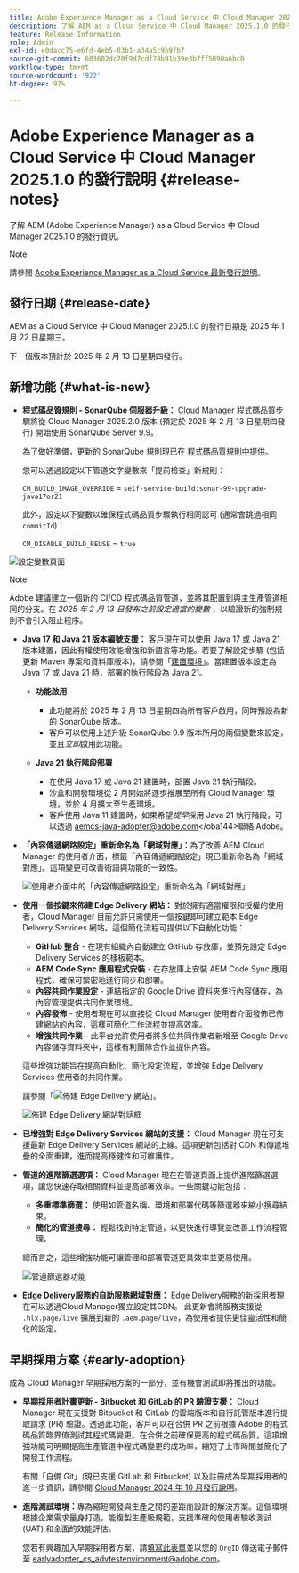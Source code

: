 ```yaml
---
title: Adobe Experience Manager as a Cloud Service 中 Cloud Manager 2025.1.0 的發行說明
description: 了解 AEM as a Cloud Service 中 Cloud Manager 2025.1.0 的發行資訊。
feature: Release Information
role: Admin
exl-id: e0dacc75-e6fd-4eb5-83b1-a34a5c9b9fb7
source-git-commit: 603602dc70f9d7cdf78b91b39e3b7ff5090a6bc0
workflow-type: tm+mt
source-wordcount: '922'
ht-degree: 97%

---
```


# Adobe Experience Manager as a Cloud Service 中 Cloud Manager 2025.1.0 的發行說明 {#release-notes}

<!-- https://wiki.corp.adobe.com/pages/viewpage.action?pageId=3389843928 -->

了解 AEM (Adobe Experience Manager) as a Cloud Service 中 Cloud Manager 2025.1.0 的發行資訊。

>[!NOTE]
>
>請參閱 [Adobe Experience Manager as a Cloud Service 最新發行說明](/help/release-notes/release-notes-cloud/release-notes-current.md)。

## 發行日期 {#release-date}

AEM as a Cloud Service 中 Cloud Manager 2025.1.0 的發行日期是 2025 年 1 月 22 日星期三。

下一個版本預計於 2025 年 2 月 13 日星期四發行。


## 新增功能 {#what-is-new}

* **程式碼品質規則 - SonarQube 伺服器升級：** Cloud Manager 程式碼品質步驟將從 Cloud Manager 2025.2.0 版本 (預定於 2025 年 2 月 13 日星期四發行) 開始使用 SonarQube Server 9.9。

  為了做好準備，更新的 SonarQube 規則現已在 [程式碼品質規則中提供](/help/implementing/cloud-manager/code-quality-testing.md#understanding-code-quality-rules)。

  您可以透過設定以下管道文字變數來「提前檢查」新規則：

  `CM_BUILD_IMAGE_OVERRIDE` = `self-service-build:sonar-99-upgrade-java17or21`

  此外，設定以下變數以確保程式碼品質步驟執行相同認可 (通常會跳過相同 `commitId`)：

  `CM_DISABLE_BUILD_REUSE` = `true`

![設定變數頁面](/help/implementing/cloud-manager/release-notes/assets/variables-config.png)

>[!NOTE]
>
>Adobe 建議建立一個新的 CI/CD 程式碼品質管道，並將其配置到與主生產管道相同的分支。在 *2025 年 2 月 13 日發布之前設定適當的變數* ，以驗證新的強制規則不會引入阻止程序。

* **Java 17 和 Java 21 版本編號支援：** 客戶現在可以使用 Java 17 或 Java 21 版本建置，因此有權使用效能增強和新語言等功能。若要了解設定步驟 (包括更新 Maven 專案和資料庫版本)，請參閱「[建置環境](/help/implementing/cloud-manager/getting-access-to-aem-in-cloud/build-environment-details.md)」。當建置版本設定為 Java 17 或 Java 21 時，部署的執行階段為 Java 21。

   * **功能啟用**
      * 此功能將於 2025 年 2 月 13 日星期四為所有客戶啟用，同時預設為新的 SonarQube 版本。
      * 客戶可以使用上述升級 SonarQube 9.9 版本所用的兩個變數來設定，並且&#x200B;*立即*&#x200B;啟用此功能。

   * **Java 21 執行階段部署**
      * 在使用 Java 17 或 Java 21 建置時，部置 Java 21 執行階段。
      * 沙盒和開發環境從 2 月開始將逐步推展至所有 Cloud Manager 環境，並於 4 月擴大至生產環境。
      * 客戶使用 Java 11 建置時，如果希望&#x200B;*提早*&#x200B;採用 Java 21 執行階段，可以透過 [aemcs-java-adopter@adobe.com](mailto:aemcs-java-adopter@adobe.com)&lt;/oba144>聯絡 Adobe。

* **「內容傳遞網路設定」重新命名為「網域對應」：**&#x200B;為了改善 AEM Cloud Manager 的使用者介面，標籤「內容傳遞網路設定」現已重新命名為「網域對應」。這項變更可改善術語與功能的一致性。 <!-- CMGR-64738 -->

  ![使用者介面中的「內容傳遞網路設定」重新命名為「網域對應」](/help/implementing/cloud-manager/release-notes/assets/domain-mappings.png)

* **使用一個按鍵來佈建 Edge Delivery 網站：** 對於擁有適當權限和授權的使用者，Cloud Manager 目前允許只需使用一個按鍵即可建立範本 Edge Delivery Services 網站。這個簡化流程可提供以下自動化功能：

   * **GitHub 整合**  - 在現有組織內自動建立 GitHub 存放庫，並預先設定 Edge Delivery Services 的樣板範本。
   * **AEM Code Sync 應用程式安裝** - 在存放庫上安裝 AEM Code Sync 應用程式，確保可緊密地進行同步和部署。
   * **內容共同作業設定**  - 連結指定的 Google Drive 資料夾進行內容儲存，為內容管理提供共同作業環境。
   * **內容發佈**  - 使用者現在可以直接從 Cloud Manager 使用者介面發佈已佈建網站的內容，這樣可簡化工作流程並提高效率。
   * **增強共同作業**  - 此平台允許使用者將多位共同作業者新增至 Google Drive 內容儲存資料夾中，這樣有利團隊合作並提供內容。

  這些增強功能旨在提高自動化、簡化設定流程，並增強 Edge Delivery Services 使用者的共同作業。 <!-- CMGR-59362 -->

  請參閱「![佈建 Edge Delivery 網站](/help/implementing/cloud-manager/release-notes/assets/eds-one-click-60.png)」。

  ![佈建 Edge Delivery 網站對話框](/help/implementing/cloud-manager/release-notes/assets/eds-provision-60.png)

* **已增強對 Edge Delivery Services 網站的支援：** Cloud Manager 現在可支援最新 Edge Delivery Services 網站的上線。這項更新包括對 CDN 和傳遞堆疊的全面重建，進而提高穩健性和可維護性。

* **管道的進階篩選選項：** Cloud Manager 現在在管道頁面上提供進階篩選選項，讓您快速存取相關資料並提高部署效率。一些關鍵功能包括：

   * **多重標準篩選：** 使用如管道名稱、環境和部署代碼等篩選器來縮小搜尋結果。
   * **簡化的管道搜尋：** 輕鬆找到特定管道，以更快進行導覽並改善工作流程管理。

  總而言之，這些增強功能可讓管理和部署管道更具效率並更易使用。

  ![管道篩選器功能](/help/implementing/cloud-manager/release-notes/assets/pipeline-filters.png)

* **Edge Delivery服務的自助服務網域對應：** Edge Delivery服務的新採用者現在可以透過Cloud Manager獨立設定其CDN。 此更新會將服務支援從 `.hlx.page/live` 擴展到新的 `.aem.page/live`，為使用者提供更佳靈活性和簡化的設定。

## 早期採用方案 {#early-adoption}

成為 Cloud Manager 早期採用方案的一部分，並有機會測試即將推出的功能。

* **早期採用者計畫更新 - Bitbucket 和 GitLab 的 PR 驗證支援：** Cloud Manager 現在支援對 Bitbucket 和 GitLab 的雲端版本和自行託管版本進行提取請求 (PR) 驗證。透過此功能，客戶可以在合併 PR 之前根據 Adob&#x200B;&#x200B;e 的程式碼品質臨界值測試其程式碼變更。在合併之前確保更高的程式碼品質，這項增強功能可明顯提高生產管道中程式碼變更的成功率，縮短了上市時間並簡化了開發工作流程。

  有關「自備 Git」(現已支援 GitLab 和 Bitbucket) 以及註冊成為早期採用者的進一步資訊，請參閱 [Cloud Manager 2024 年 10 月發行說明](/help/implementing/cloud-manager/release-notes/2024/2024-10-0.md##gitlab-bitbucket)。

* **進階測試環境：**&#x200B;專為縮短開發與生產之間的差距而設計的解決方案。這個環境根據企業需求量身打造，能複製生產級規範，支援準確的使用者驗收測試 (UAT) 和全面的效能評估。

  您若有興趣加入早期採用者方案，請[填寫此表單](https://nam04.safelinks.protection.outlook.com/?url=https%3A%2F%2Furldefense.com%2Fv3%2F__https%3A%2Fwww.feedbackprogram.adobe.com%2Fh%2Fs%2F6N425LYG1jQ1Nc0F20Zllt__%3B!!OgNkHJCYlf_CHg!fIp-QrZ9si3kcUIjRCniEzqAAa8FcU1iN34SGQFtlcQ36eUQXOZWbDHP7oZajqddgpuOMAVL5CQpkZ6ths76Qks8%24&amp;data=05%7C02%7Cpanchapa%40adobe.com%7Cf81bcaa4b20544f1818b08dccd07c78c%7Cfa7b1b5a7b34438794aed2c178decee1%7C0%7C0%7C638610680502164019%7CUnknown%7CTWFpbGZsb3d8eyJWIjoiMC4wLjAwMDAiLCJQIjoiV2luMzIiLCJBTiI6Ik1haWwiLCJXVCI6Mn0%3D%7C0%7C%7C%7C&amp;sdata=aGo6zz2ldPrta4lpvo3CLNENR5ghHDDCPbG1adUaNZQ%3D&amp;reserved=0)並以您的 `OrgID` 傳送電子郵件至 [earlyadopter_cs_advtestenvironment@adobe.com](mailto:earlyadopter_cs_advtestenvironment@adobe.com)。



<!-- ## Bug fixes -->




<!-- ## Known issues {#known-issues} -->

